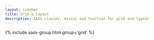 ```yaml
---
layout: sidebar
title: Grid & layout
description: SASS classes, mixins and function for grid and layout
---
```


{% include sass-group.html group='grid' %}